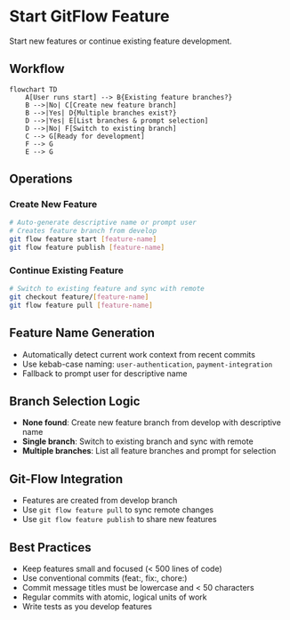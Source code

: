 # Start GitFlow Feature

Start new features or continue existing feature development.

## Workflow

```mermaid
flowchart TD
    A[User runs start] --> B{Existing feature branches?}
    B -->|No| C[Create new feature branch]
    B -->|Yes| D{Multiple branches exist?}
    D -->|Yes| E[List branches & prompt selection]
    D -->|No| F[Switch to existing branch]
    C --> G[Ready for development]
    F --> G
    E --> G
```

## Operations

### Create New Feature
```bash
# Auto-generate descriptive name or prompt user
# Creates feature branch from develop
git flow feature start [feature-name]
git flow feature publish [feature-name]
```

### Continue Existing Feature
```bash
# Switch to existing feature and sync with remote
git checkout feature/[feature-name]
git flow feature pull [feature-name]
```

## Feature Name Generation
- Automatically detect current work context from recent commits
- Use kebab-case naming: `user-authentication`, `payment-integration`
- Fallback to prompt user for descriptive name

## Branch Selection Logic
- **None found**: Create new feature branch from develop with descriptive name
- **Single branch**: Switch to existing branch and sync with remote
- **Multiple branches**: List all feature branches and prompt for selection

## Git-Flow Integration
- Features are created from develop branch
- Use `git flow feature pull` to sync remote changes
- Use `git flow feature publish` to share new features

## Best Practices
- Keep features small and focused (< 500 lines of code)
- Use conventional commits (feat:, fix:, chore:)
- Commit message titles must be lowercase and < 50 characters
- Regular commits with atomic, logical units of work
- Write tests as you develop features
